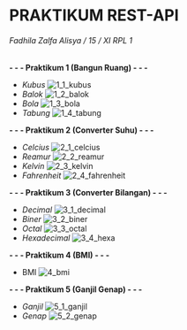 # PRAKTIKUM REST-API  
###### Fadhila Zalfa Alisya / 15 / XI RPL 1
**- - - Praktikum 1 (Bangun Ruang) - - -**
- *Kubus*
![1_1_kubus](https://user-images.githubusercontent.com/101534228/200117076-16ba07d8-d729-412f-867c-2f16de583de4.jpg)
- *Balok*
![1_2_balok](https://user-images.githubusercontent.com/101534228/200117083-cbcd4cce-7ef1-4069-b8ac-b3e4ca76b991.jpg)
- *Bola*
![1_3_bola](https://user-images.githubusercontent.com/101534228/200117094-d410cd93-3dae-4e04-8c01-27aff6b4a68d.jpg)
- *Tabung*
![1_4_tabung](https://user-images.githubusercontent.com/101534228/200117102-3eaf77f7-f0c6-4fd3-ab96-363b46431b4c.jpg)

**- - - Praktikum 2 (Converter Suhu) - - -**
- *Celcius*
![2_1_celcius](https://user-images.githubusercontent.com/101534228/200117131-2aafc8a4-be8b-454d-9626-e8cb35b2ffe0.jpg)
- *Reamur*
![2_2_reamur](https://user-images.githubusercontent.com/101534228/200117141-006ee280-0d91-4103-ba73-03e4f1c9efa1.jpg)
- *Kelvin*
![2_3_kelvin](https://user-images.githubusercontent.com/101534228/200117155-9d13087c-0b58-40f5-822a-919a5da527ce.jpg)
- *Fahrenheit*
![2_4_fahrenheit](https://user-images.githubusercontent.com/101534228/200117165-93746b46-de22-4bb5-95d9-58fa72ddcfd3.jpg)

**- - - Praktikum 3 (Converter Bilangan) - - -**
- *Decimal*
![3_1_decimal](https://user-images.githubusercontent.com/101534228/200117193-41d6b8c0-f925-4bfe-a2f6-26f13662e85a.jpg)
- *Biner*
![3_2_biner](https://user-images.githubusercontent.com/101534228/200117204-6796020f-dc69-4ced-ab4b-93a58c42b4c0.jpg)
- *Octal*
![3_3_octal](https://user-images.githubusercontent.com/101534228/200117212-f22bbc5f-ace4-40f0-9fde-fca6d6a1c51b.jpg)
- *Hexadecimal*
![3_4_hexa](https://user-images.githubusercontent.com/101534228/200117234-4d9477a1-4278-4c7a-949d-431d2dbae6d2.jpg)

**- - - Praktikum 4 (BMI) - - -**
- BMI
![4_bmi](https://user-images.githubusercontent.com/101534228/200117254-a83bdd97-8b78-4c62-adb3-34d07c968d93.jpg)

**- - - Praktikum 5 (Ganjil Genap) - - -**
- *Ganjil*
![5_1_ganjil](https://user-images.githubusercontent.com/101534228/200117273-464d4e27-8b8a-4dd6-b58c-346464c69307.jpg)
- *Genap*
![5_2_genap](https://user-images.githubusercontent.com/101534228/200117278-aa0a17ff-cb0c-4547-85db-8a4fbacfbf7c.jpg)


